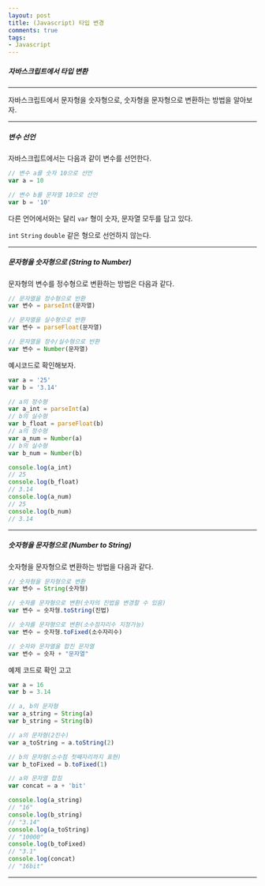 ```yaml
---
layout: post
title: (Javascript) 타입 변경
comments: true
tags:
- Javascript
---
```




##### 자바스크립트에서 타입 변환

---



자바스크립트에서 문자형을 숫자형으로, 숫자형을 문자형으로 변환하는 방법을 알아보자.



---

##### 변수 선언



자바스크립트에서는 다음과 같이 변수를 선언한다.

```javascript
// 변수 a를 숫자 10으로 선언
var a = 10

// 변수 b를 문자열 10으로 선언
var b = '10'
```

다른 언어에서와는 달리 `var` 형이 숫자, 문자열 모두를 담고 있다.

`int` `String` `double` 같은 형으로 선언하지 않는다.



---

##### 문자형을 숫자형으로 (String to Number)



문자형의 변수를 정수형으로 변환하는 방법은 다음과 같다.

```javascript
// 문자열을 정수형으로 반환
var 변수 = parseInt(문자열)

// 문자열을 실수형으로 반환
var 변수 = parseFloat(문자열)

// 문자열을 정수/실수형으로 반환
var 변수 = Number(문자열)
```



예시코드로 확인해보자.

```javascript
var a = '25'
var b = '3.14'

// a의 정수형
var a_int = parseInt(a)
// b의 실수형
var b_float = parseFloat(b)
// a의 정수형
var a_num = Number(a)
// b의 실수형
var b_num = Number(b)

console.log(a_int)
// 25
console.log(b_float)
// 3.14
console.log(a_num)
// 25
console.log(b_num)
// 3.14
```



---

##### 숫자형을 문자형으로 (Number to String)



숫자형을 문자형으로 변환하는 방법을 다음과 같다.

```javascript
// 숫자형을 문자형으로 변환
var 변수 = String(숫자형)

// 숫자를 문자형으로 변환(숫자의 진법을 변경할 수 있음)
var 변수 = 숫자형.toString(진법)

// 숫자를 문자형으로 변환(소수점자리수 지정가능)
var 변수 = 숫자형.toFixed(소수자리수)

// 숫자와 문자열을 합친 문자열
var 변수 = 숫자 + "문자열"
```



예제 코드로 확인 고고

```javascript
var a = 16
var b = 3.14

// a, b의 문자형
var a_string = String(a)
var b_string = String(b)

// a의 문자형(2진수)
var a_toString = a.toString(2)

// b의 문자형(소수점 첫째자리까지 표현)
var b_toFixed = b.toFixed(1)

// a와 문자열 합침
var concat = a + 'bit'

console.log(a_string)
// "16"
console.log(b_string)
// "3.14"
console.log(a_toString)
// "10000"
console.log(b_toFixed)
// "3.1"
console.log(concat)
// "16bit"
```



---


